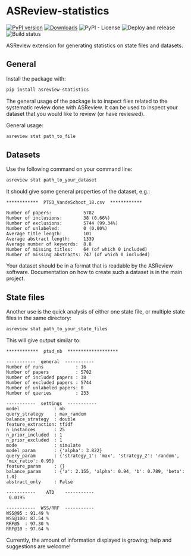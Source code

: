 # ASReview-statistics

[![PyPI version](https://badge.fury.io/py/asreview-statistics.svg)](https://badge.fury.io/py/asreview-statistics) [![Downloads](https://pepy.tech/badge/asreview-statistics)](https://pepy.tech/project/asreview-statistics) ![PyPI - License](https://img.shields.io/pypi/l/asreview-statistics) ![Deploy and release](https://github.com/asreview/asreview-statistics/workflows/Deploy%20and%20release/badge.svg) ![Build status](https://github.com/asreview/asreview-statistics/workflows/test-suite/badge.svg)

ASReview extension for generating statistics on state files and datasets.

## General

Install the package with:

```bash
pip install asreview-statistics
```
The general usage of the package is to inspect files related to the systematic review done
with ASReview. It can be used to inspect your dataset that you would like to review (or have
reviewed).

General usage:

```bash
asreview stat path_to_file
```

## Datasets

Use the following command on your command line:

```bash
asreview stat path_to_your_dataset
```

It should give some general properties of the dataset, e.g.:
```
************  PTSD_VandeSchoot_18.csv  ************

Number of papers:            5782
Number of inclusions:        38 (0.66%)
Number of exclusions:        5744 (99.34%)
Number of unlabeled:         0 (0.00%)
Average title length:        101
Average abstract length:     1339
Average number of keywords:  8.8
Number of missing titles:    64 (of which 0 included)
Number of missing abstracts: 747 (of which 0 included)
```

Your dataset should be in a format that is readable by the ASReview software. Documentation
on how to create such a dataset is in the main project.

## State files

Another use is the quick analysis of either one state file, or multiple state files in the same
directory:

```bash
asreview stat path_to_your_state_files
```

This will give output similar to:

```
************  ptsd_nb  *******************

-----------  general  -----------
Number of runs            : 16
Number of papers          : 5782
Number of included papers : 38
Number of excluded papers : 5744
Number of unlabeled papers: 0
Number of queries         : 233

-----------  settings  -----------
model             : nb
query_strategy    : max_random
balance_strategy  : double
feature_extraction: tfidf
n_instances       : 25
n_prior_included  : 1
n_prior_excluded  : 1
mode              : simulate
model_param       : {'alpha': 3.822}
query_param       : {'strategy_1': 'max', 'strategy_2': 'random', 'mix_ratio': 0.95}
feature_param     : {}
balance_param     : {'a': 2.155, 'alpha': 0.94, 'b': 0.789, 'beta': 1.0}
abstract_only     : False

-----------    ATD    -----------
 0.0195

-----------  WSS/RRF  -----------
WSS@95 : 91.49 %
WSS@100: 87.54 %
RRF@5  : 97.30 %
RRF@10 : 97.64 %
```

Currently, the amount of information displayed is growing; help and suggestions are welcome!
